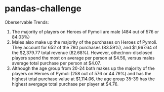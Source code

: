 # pandas-challenge
Oberservable Trends:
1. The majority of players on Heroes of Pymoli are male (484 out of 576 or 84.03%)
2. Males also make up the majority of the purchases on Heroes of Pymoli. They account for 652 of the 780 purchases (83.59%), and $1,967.64 of the $2,379.77 total revenue (82.68%). However, other/non-disclosed players spend the most on average per person at $4.56, versus males average total purchase per person at $4.07.
3. Although the age group from 20-24 both makes up the majority of the players on Heroes of Pymoli (258 out of 576 or 44.79%) and has the highest total purchase value at $1,114.06, the age group 35-39 has the highest avergage total purchase per player at $4.76.
